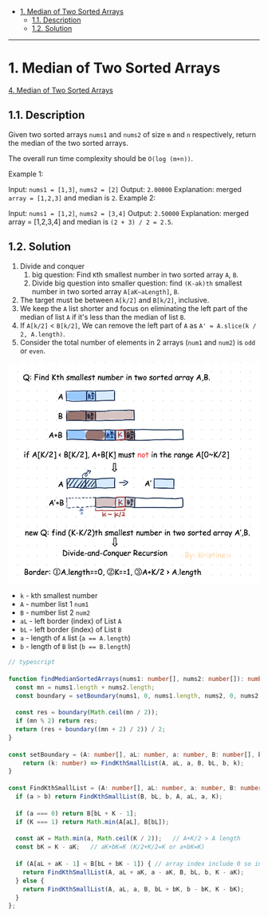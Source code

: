 - [1. Median of Two Sorted Arrays](#1-median-of-two-sorted-arrays)
  - [1.1. Description](#11-description)
  - [1.2. Solution](#12-solution)

---

# 1. Median of Two Sorted Arrays
[4. Median of Two Sorted Arrays](https://leetcode.com/problems/median-of-two-sorted-arrays)

## 1.1. Description
Given two sorted arrays `nums1` and `nums2` of size `m` and `n` respectively, return the median of the two sorted arrays.

The overall run time complexity should be `O(log (m+n))`.

Example 1:

Input: `nums1 = [1,3]`, `nums2 = [2]`
Output: `2.00000`
Explanation: merged `array = [1,2,3]` and median is `2`.
Example 2:

Input: `nums1 = [1,2]`, `nums2 = [3,4]`
Output: `2.50000`
Explanation: merged array = [1,2,3,4] and median is `(2 + 3) / 2 = 2.5`.

## 1.2. Solution

1. Divide and conquer
   1. big question: Find `K`th smallest number in two sorted array `A`, `B`.
   2. Divide big question into smaller question: find `(K-ak)th` smallest number in two sorted array `A[aK~aLength]`, `B`.
2. The target must be between `A[k/2]` and `B[k/2]`, inclusive.
3. We keep the `A` list shorter and focus on eliminating the left part of the median of list `A` if it's less than the median of list `B`. 
4. If `A[k/2]` < `B[k/2]`, We can remove the left part of `A` as `A' = A.slice(k / 2, A.length)`.
5. Consider the total number of elements in 2 arrays (`num1` and `num2`) is `odd` or `even`.

<img src="./imgs/4_median_of_two_sorted_arrays.png">

- `k` - kth smallest number
- `A` - number list 1 `num1`
- `B` - number list 2 `num2`
- `aL` - left border (index) of List `A` 
- `bL` - left border (index) of List `B`
- `a` - length of `A` list (`a == A.length`)
- `b` - length of `B` list (`b == B.length`)

```ts
// typescript

function findMedianSortedArrays(nums1: number[], nums2: number[]): number {
  const mn = nums1.length + nums2.length;
  const boundary = setBoundary(nums1, 0, nums1.length, nums2, 0, nums2.length);

  const res = boundary(Math.ceil(mn / 2));
  if (mn % 2) return res;
  return (res + boundary((mn + 2) / 2)) / 2;
}

const setBoundary = (A: number[], aL: number, a: number, B: number[], bL: number, b: number,) => {
    return (k: number) => FindKthSmallList(A, aL, a, B, bL, b, k);
}

const FindKthSmallList = (A: number[], aL: number, a: number, B: number[], bL: number, b: number, K: number): number => {
  if (a > b) return FindKthSmallList(B, bL, b, A, aL, a, K);

  if (a === 0) return B[bL + K - 1];
  if (K === 1) return Math.min(A[aL], B[bL]);

  const aK = Math.min(a, Math.ceil(K / 2));   // A+K/2 > A length
  const bK = K - aK;   // aK+bK=K (K/2+K/2=K or a+bK=K)

  if (A[aL + aK - 1] < B[bL + bK - 1]) { // array index include 0 so index=length-1
    return FindKthSmallList(A, aL + aK, a - aK, B, bL, b, K - aK); 
  } else {
    return FindKthSmallList(A, aL, a, B, bL + bK, b - bK, K - bK);
  }
};
```